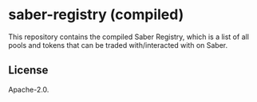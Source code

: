# saber-registry (compiled)

This repository contains the compiled Saber Registry, which is a list of all pools and tokens that can be traded with/interacted with on Saber.

## License

Apache-2.0.
